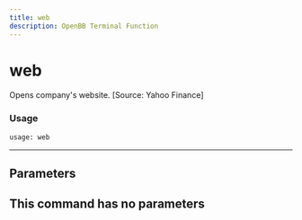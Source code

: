 ```yaml
---
title: web
description: OpenBB Terminal Function
---
```


# web

Opens company's website. [Source: Yahoo Finance]
### Usage 
```python
usage: web
```
---
## Parameters
This command has no parameters
---
